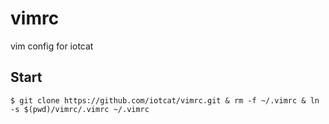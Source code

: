 # vimrc
vim config for iotcat

## Start
```shell
$ git clone https://github.com/iotcat/vimrc.git & rm -f ~/.vimrc & ln -s $(pwd)/vimrc/.vimrc ~/.vimrc
```
